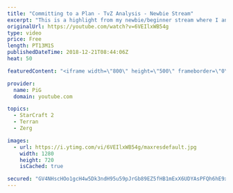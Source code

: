 ```yaml
---
title: "Committing to a Plan - TvZ Analysis - Newbie Stream"
excerpt: "This is a highlight from my newbie/beginner stream where I analyse a terran players’ replay who struggles with having a clear gameplan\r  -- Watch live at https://www.twitch.tv/x5_pig"
originalUrl: https://youtube.com/watch?v=6VEIlxWB54g
type: video
price: Free
length: PT13M1S
publishedDateTime: 2018-12-21T08:44:06Z
heat: 50

featuredContent: "<iframe width=\"800\" height=\"500\" frameborder=\"0\" src=\"https://www.youtube.com/embed/6VEIlxWB54g\" allow=\"accelerometer; autoplay; encrypted-media; gyroscope; picture-in-picture\" allowfullscreen></iframe>"

provider:
  name: PiG
  domain: youtube.com

topics:
  - StarCraft 2
  - Terran
  - Zerg

images:
  - url: https://i.ytimg.com/vi/6VEIlxWB54g/maxresdefault.jpg
    width: 1280
    height: 720
    isCached: true

secured: "GV4NHscHOo1gcH4w5Dk3ndH95u59pJrGb89EZ5fHB1mExX6UDYAsPFQh6hE9xiYIExxxrAbpaOl4U/hdwHxxtNUG4teWnQSsEO1zx4A+snmI/456UNJU23foBUJOBKV4WhYeg11PLHTkq1VMWd4kYNPfELGdGBvCpCSVygnwInV+q1EKZDmQovk2LwiYUUy1BSSa4QUomK8sKZPimoT4ZycTiQD3JzR7jTkUqEX/78DRlvUK5Yo4H+Y5XujJeqhscEr5EZvzSXMLpvV+5zWJeP6YSXwQoxovq55oiqHQjDHiOUsT/LTAh2tVkMVLPeTAJZMZRccbA4IPWziwQzcgi3qyl1/XhvWAX1J+FF5aGCJz0dM45LYFVpnzCTOrrL3H6NK/SBkkof0PK95ZJ/NMDDDHfBEkMSkdur0q/UwCeso=;+sr76W2zxc+mfDZhOsWpHg=="
---
```


